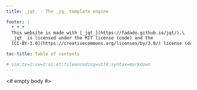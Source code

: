 ```yaml
---
title: _jqt_ · The _jq_ template engine

footer: |
  * * *
  This website is made with [_jqt_](https://fadado.github.io/jqt/).\
  _jqt_ is licensed under the MIT license (code) and the
  [CC-BY-3.0](https://creativecommons.org/licenses/by/3.0/) license (docs).

toc-title: Table of contents

# vim:ts=2:sw=2:ai:et:fileencoding=utf8:syntax=markdown
---
```

<# empty body #>
